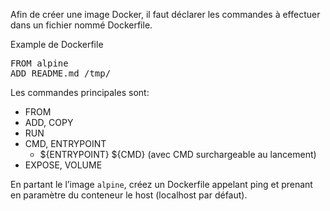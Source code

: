 
Afin de créer une image Docker, il faut déclarer les commandes à effectuer dans un fichier nommé Dockerfile.

Example de Dockerfile
<pre class="file">
FROM alpine
ADD README.md /tmp/
</pre>

Les commandes principales sont:
* FROM
* ADD, COPY
* RUN
* CMD, ENTRYPOINT
   * ${ENTRYPOINT} ${CMD} (avec CMD surchargeable au lancement)
* EXPOSE, VOLUME

En partant le l’image `alpine`, créez un Dockerfile appelant ping et prenant en paramètre du conteneur le host (localhost par défaut).
